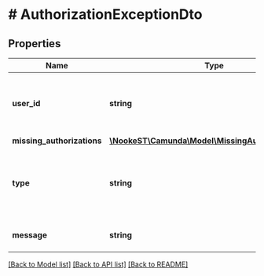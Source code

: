 # # AuthorizationExceptionDto

## Properties

Name | Type | Description | Notes
------------ | ------------- | ------------- | -------------
**user_id** | **string** | The id of the user that does not have expected permissions | [optional]
**missing_authorizations** | [**\NookeST\Camunda\Model\MissingAuthorizationDto[]**](MissingAuthorizationDto.md) |  | [optional]
**type** | **string** | An exception class indicating the occurred error. | [optional]
**message** | **string** | A detailed message of the error. | [optional]

[[Back to Model list]](../../README.md#models) [[Back to API list]](../../README.md#endpoints) [[Back to README]](../../README.md)
